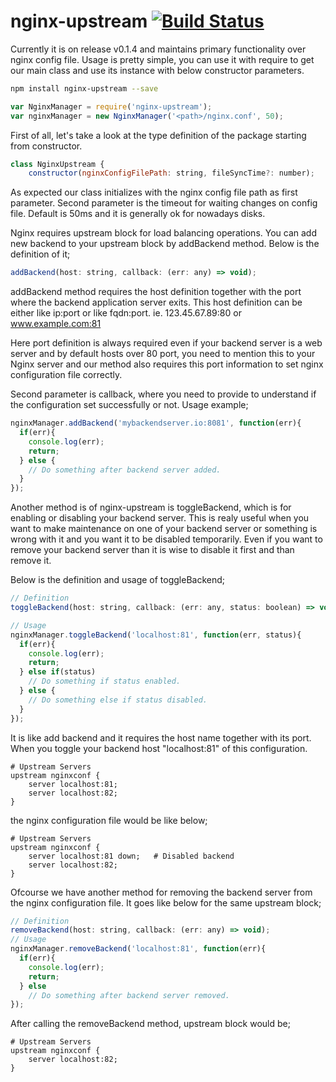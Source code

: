 # nginx-upstream [![Build Status](https://travis-ci.org/Volem/nginx-upstream.svg?branch=master)](https://travis-ci.org/Volem/nginx-upstream)

Currently it is on release v0.1.4 and maintains primary functionality over nginx config file. Usage is pretty simple, you can use it with require to get our main class and use its instance with below constructor parameters.

```bash
npm install nginx-upstream --save
```
```js
var NginxManager = require('nginx-upstream');
var nginxManager = new NginxManager('<path>/nginx.conf', 50);
```
First of all, let's take a look at the type definition of the package starting from constructor.
```js
class NginxUpstream {
    constructor(nginxConfigFilePath: string, fileSyncTime?: number);
```
As expected our class initializes with the nginx config file path as first parameter. Second parameter is the timeout for waiting changes on config file. Default is 50ms and it is generally ok for nowadays disks.

Nginx requires upstream block for load balancing operations. You can add new backend to your upstream block by addBackend method. Below is the definition of it;
```js
addBackend(host: string, callback: (err: any) => void);
```
addBackend method requires the host definition together with the port where the backend application server exits. This host definition can be either like ip:port or like fqdn:port. ie. 123.45.67.89:80 or www.example.com:81

Here port definition is always required even if your backend server is a web server and by default hosts over 80 port, you need to mention this to your Nginx server and our method also requires this port information to set nginx configuration file correctly.

Second parameter is callback, where you need to provide to understand if the configuration set successfully or not. Usage example;
```js
nginxManager.addBackend('mybackendserver.io:8081', function(err){
  if(err){
    console.log(err);
    return;
  } else {
    // Do something after backend server added.
  }
});
```
Another method is of nginx-upstream is toggleBackend, which is for enabling or disabling your backend server. This is realy useful when you want to make maintenance on one of your backend server or something is wrong with it and you want it to be disabled temporarily. Even if you want to remove your backend server than it is wise to disable it first and than remove it. 

Below is the definition and usage of toggleBackend;
```js
// Definition
toggleBackend(host: string, callback: (err: any, status: boolean) => void);

// Usage
nginxManager.toggleBackend('localhost:81', function(err, status){
  if(err){
    console.log(err);
    return;
  } else if(status)
    // Do something if status enabled.
  } else {
    // Do something else if status disabled.
  }
});
```
It is like add backend and it requires the host name together with its port. When you toggle your backend host "localhost:81" of this configuration.
```nginx
# Upstream Servers
upstream nginxconf {
    server localhost:81;
    server localhost:82;
}
```
the nginx configuration file would be like below;
```nginx
# Upstream Servers
upstream nginxconf {
    server localhost:81 down;   # Disabled backend
    server localhost:82;
}
```
Ofcourse we have another method for removing the backend server from the nginx configuration file. It goes like below for the same upstream block;
```js
// Definition
removeBackend(host: string, callback: (err: any) => void);
// Usage
nginxManager.removeBackend('localhost:81', function(err){
  if(err){
    console.log(err);
    return;
  } else
    // Do something after backend server removed.
});
```
After calling the removeBackend method, upstream block would be;
```nginx
# Upstream Servers
upstream nginxconf {
    server localhost:82;
}
```
